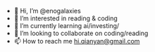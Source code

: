 - 👋 Hi, I’m @enogalaxies
- 👀 I’m interested in reading & coding 
- 🌱 I’m currently learning ai/investing/
- 💞️ I’m looking to collaborate on coding/reading
- 📫 How to reach me hi.qianyan@gmail.com

<!---
enogalaxies/enogalaxies is a ✨ special ✨ repository because its `README.md` (this file) appears on your GitHub profile.
You can click the Preview link to take a look at your changes.
--->
